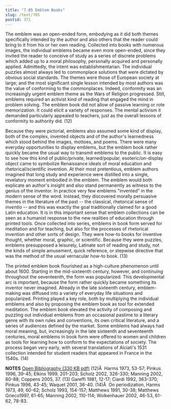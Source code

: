 ```yaml
---
title: "7.05 Emblem Books"
slug: /text/705
postid: 371
---
```

The emblem was an open-ended form, embodying as it did both themes specifically intended by the author and also others that the reader could bring to it from his or her own reading. Collected into books with numerous images, the individual emblems became even more open-ended, since they invited the reader to conceive of study as a series of discrete problems which added up to a moral philosophy, personally acquired and personally applied. Admittedly, the intent was establishmentarian. The individual puzzles almost always led to commonplace solutions that were dictated by obvious social standards. The themes were those of European society at large; and the most significant single lesson intended by most authors was the value of conforming to the commonplaces. Indeed, conformity was an increasingly urgent emblem theme as the Wars of Religion progressed. Still, emblems required an activist kind of reading that engaged the mind in problem solving. The emblem book did not allow of passive learning or rote memorization. It could elicit a variety of responses. The mental activism it demanded particularly appealed to teachers, just as the overall lessons of conformity to authority did. (12)

Because they were pictorial, emblems also assumed some kind of display, both of the complex, invented objects and of the author's learnedness which stood behind the images, mottoes, and poems. There were many everyday opportunities to display emblems, but the emblem book rather quickly became the usual way to transmit emblems to the public. It is easy to see how this kind of public/private, learned/popular, esoteric/on-display object came to symbolize Renaissance ideals of moral education and rhetorical/scientific invention. At their most pretentious, emblem authors imagined that long study and experience were distilled into a single, revelatory moment embodied in the emblem. The emblem would both explicate an author's insight and also stand permanently as witness to the genius of the inventor. In practice very few emblems "invented" in the modern sense of the word. Instead, they discovered morally persuasive themes in the literature of the past -- the classical, rhetorical sense of <em>inventio</em> -- and this was exactly the goal traditionally claimed for a good Latin education. It is in this important sense that emblem collections can be seen as a humanist response to the new realities of education through printed tools. Once collected into series, emblems in book form served for meditation and for teaching, but also for the processes of rhetorical invention and other sorts of design. They were how-to books for inventive thought, whether moral, graphic, or scientific. Because they were puzzles, emblems presupposed a leisurely, Latinate sort of reading and study, not the kinds of simple amusement, quick reference, or stepwise directive that was the method of the usual vernacular how-to book. (13)

The printed emblem book flourished as a high-culture phenomenon until about 1600. Starting in the mid-sixteenth century, however, and continuing throughout the seventeenth, the form was popularized. This developmental arc is important, because the form rather quickly became something its inventor never imagined. Already in the late sixteenth century, emblem-making was diffused into a variety of everyday life situations and popularized. Printing played a key role, both by multiplying the individual emblems and also by proposing the emblem book as tool for extended meditation. The emblem book elevated the activity of composing and puzzling out individual emblems from an occasional pastime to a literary genre with its own rules and conventions, its own critical literature, and a series of audiences defined by the market. Some emblems had always had moral meaning, but, increasingly in the late sixteenth and seventeenth centuries, moral emblems in book form were offered to women and children as tools for learning how to conform to the expectations of society. The process began very early, with several translations of Alciati's 1531 collection intended for student readers that appeared in France in the 1540s. (14)

<strong>NOTES</strong>
<a href="http://www.humanismforsale.org/bibliography.pdf" target="new">Open Bibliography (330 KB pdf)</a>
(12)Â  Harms 1973, 53-57; Pinkus 1996, 39-45; Elkins 1999, 201-203; Scholz 2002, 326-330; Manning 2002, 80-88; Coppens 2005, 37.
(13) Gareffi 1981, 12-17; Ciardi 1992, 363-370; Pinkus 1996, 43-45; Waquet 2001, 36-40.
(14)Â  On periodization, Harms 1973, 49, 60-62; Scholz 1993, 154-157; Matthews 1991, 30-38; Matthews Grieco1997, 61-65; Manning 2002, 110-114; Wolkenhauer 2002, 46-53, 61-62, 78-83.
